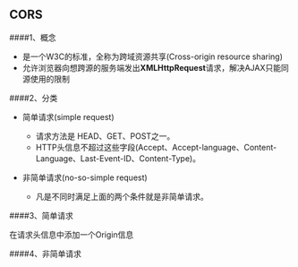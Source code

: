 ## CORS

####1、概念

* 是一个W3C的标准，全称为跨域资源共享(Cross-origin resource sharing)
* 允许浏览器向想跨源的服务端发出**XMLHttpRequest**请求，解决AJAX只能同源使用的限制

####2、分类

* 简单请求(simple request)

    * 请求方法是 HEAD、GET、POST之一。
    * HTTP头信息不超过这些字段(Accept、Accept-language、Content-Language、Last-Event-ID、Content-Type)。

* 非简单请求(no-so-simple request)

    * 凡是不同时满足上面的两个条件就是非简单请求。

####3、简单请求

在请求头信息中添加一个Origin信息

####4、非简单请求